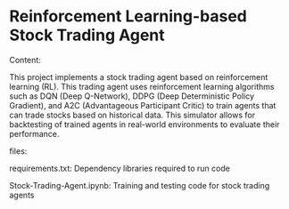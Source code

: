 
# Reinforcement Learning-based Stock Trading Agent
Content:

This project implements a stock trading agent based on reinforcement learning (RL). This trading agent uses reinforcement learning algorithms such as DQN (Deep Q-Network), DDPG (Deep Deterministic Policy Gradient), and A2C (Advantageous Participant Critic) to train agents that can trade stocks based on historical data. This simulator allows for backtesting of trained agents in real-world environments to evaluate their performance.


files:

requirements.txt:  Dependency libraries required to run code

Stock-Trading-Agent.ipynb: Training and testing code for stock trading agents

